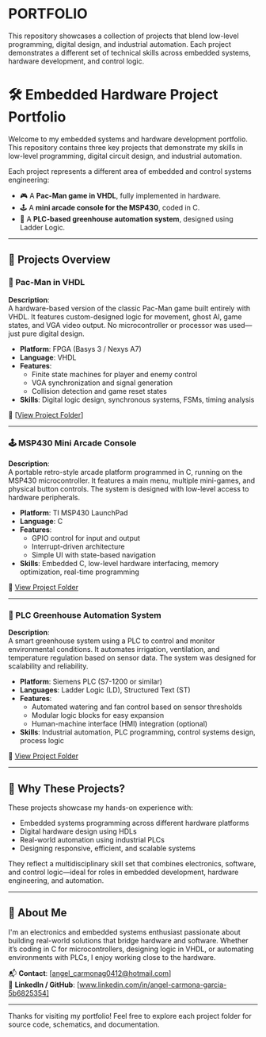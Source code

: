 # PORTFOLIO
This repository showcases a collection of projects that blend low-level programming, digital design, and industrial automation. Each project demonstrates a different set of technical skills across embedded systems, hardware development, and control logic.

# 🛠️ Embedded Hardware Project Portfolio

Welcome to my embedded systems and hardware development portfolio. This repository contains three key projects that demonstrate my skills in low-level programming, digital circuit design, and industrial automation.

Each project represents a different area of embedded and control systems engineering:

- 🎮 A **Pac-Man game in VHDL**, fully implemented in hardware.
- 🕹️ A **mini arcade console for the MSP430**, coded in C.
- 🌿 A **PLC-based greenhouse automation system**, designed using Ladder Logic.

---

## 📁 Projects Overview

### 👾 Pac-Man in VHDL

**Description**:  
A hardware-based version of the classic Pac-Man game built entirely with VHDL. It features custom-designed logic for movement, ghost AI, game states, and VGA video output. No microcontroller or processor was used—just pure digital design.

- **Platform**: FPGA (Basys 3 / Nexys A7)
- **Language**: VHDL
- **Features**:
  - Finite state machines for player and enemy control
  - VGA synchronization and signal generation
  - Collision detection and game reset states
- **Skills**: Digital logic design, synchronous systems, FSMs, timing analysis

🔗 [[View Project Folder](https://github.com/Angel-carmona123/PAC-MAN.VHDL.git)]

---

### 🕹️ MSP430 Mini Arcade Console

**Description**:  
A portable retro-style arcade platform programmed in C, running on the MSP430 microcontroller. It features a main menu, multiple mini-games, and physical button controls. The system is designed with low-level access to hardware peripherals.

- **Platform**: TI MSP430 LaunchPad
- **Language**: C
- **Features**:
  - GPIO control for input and output
  - Interrupt-driven architecture
  - Simple UI with state-based navigation
- **Skills**: Embedded C, low-level hardware interfacing, memory optimization, real-time programming

🔗 [View Project Folder](./msp430-arcade)

---

### 🌱 PLC Greenhouse Automation System

**Description**:  
A smart greenhouse system using a PLC to control and monitor environmental conditions. It automates irrigation, ventilation, and temperature regulation based on sensor data. The system was designed for scalability and reliability.

- **Platform**: Siemens PLC (S7-1200 or similar)
- **Languages**: Ladder Logic (LD), Structured Text (ST)
- **Features**:
  - Automated watering and fan control based on sensor thresholds
  - Modular logic blocks for easy expansion
  - Human-machine interface (HMI) integration (optional)
- **Skills**: Industrial automation, PLC programming, control systems design, process logic

🔗 [View Project Folder](./plc-greenhouse)

---

## 🌟 Why These Projects?

These projects showcase my hands-on experience with:

- Embedded systems programming across different hardware platforms
- Digital hardware design using HDLs
- Real-world automation using industrial PLCs
- Designing responsive, efficient, and scalable systems

They reflect a multidisciplinary skill set that combines electronics, software, and control logic—ideal for roles in embedded development, hardware engineering, and automation.

---

## 🧠 About Me

I'm an electronics and embedded systems enthusiast passionate about building real-world solutions that bridge hardware and software. Whether it’s coding in C for microcontrollers, designing logic in VHDL, or automating environments with PLCs, I enjoy working close to the hardware.

📬 **Contact**: [angel_carmonag0412@hotmail.com]  
🔗 **LinkedIn / GitHub**: [www.linkedin.com/in/angel-carmona-garcia-5b6825354]

---

Thanks for visiting my portfolio! Feel free to explore each project folder for source code, schematics, and documentation.  
